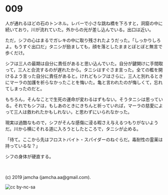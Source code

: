 

# 009

人が通れるほどの石のトンネル。レバーで小さな跳ね橋を下ろすと，洞窟の中に続いており，川が流れていた。外からの光が差し込んでいる。出口は近い。

ただ，シフの心はまるでガレキの中に取り残されたようだった。「しっかりしろよ。もうすぐ出口だ」タニシが励ましても，顔を落としたままとぼとぼと無言で歩くだけ。

シフは三人の最期は自分に責任があると思い込んでいた。自分が鍵開けに手間取って，三人と合流するのが遅れたから。タニシはすぐさま言った。全ての檻を開けるよう言った自分に責任があると。けれどもシフはさらに，三人と別れるときにマーラの加護を祈らなかったことを悔いた。亀と言われたのが悔しくて，忘れてしまったのだと。

もちろん，そんなことで生死の運命が変わるはずもない。そうタニシは思っている。それでもシフは，もしあのときにきちんと祈っていれば，マーラの慈愛によって三人は救われたかもしれない，と思わずにいられなかった。

現実は過酷なもので，シフがそんな感傷に浸る暇さえ与えるつもりがないようだ。川から横にそれる道に入ろうとしたところで，タニシが止める。

「待て。ここから先はフロストバイト・スパイダーのねぐらだ。毒耐性の霊薬は持っているな？」

シフの身体が硬直する。

<br>
<br>
(c) 2019 jamcha (jamcha.aa@gmail.com).

![cc by-nc-sa](https://i.creativecommons.org/l/by-nc-sa/4.0/88x31.png)

